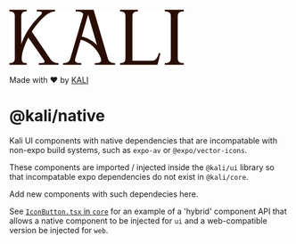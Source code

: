 ![Kali](../../images/logo.svg)

Made with ❤️ by [KALI](https://kali.day/)

# @kali/native

Kali UI components with native dependencies that are incompatable with non-expo
build systems, such as `expo-av` or `@expo/vector-icons`.

These components are imported / injected inside the `@kali/ui` library so
that incompatable expo dependencies do not exist in `@kali/core`.

Add new components with such dependecies here.

See [`IconButton.tsx` in `core`](../core/src/components/IconButton.tsx) for an
example of a 'hybrid' component API that allows a native component to be
injected for `ui` and a web-compatible version be injected for `web`.
